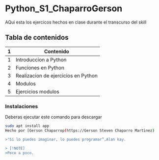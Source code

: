 # Python_S1_ChaparroGerson
AQui esta los ejercicos hechos en clase durante el transcurso del skill
## Tabla de contenidos
| 1 | Contenido |
|--|--|
| 1 | Introduccion a Python |
| 2 | Funciones en Python |
| 3 | Realizacion de ejercicios en Python |
| 4 | Modulos |
| 5 | Ejercicios modulos |
### Instalaciones 
Deberas ejecutar este comando para descargar 

```bash
sudo apt install app
Hecho por [Gerson Chaparrop(https://Gerson Steven Chaparro Martinez)

>"Si lo puedes imaginar, lo puedes programar”,Alan kay.

> [!NOTE]
>Poco a poco.
